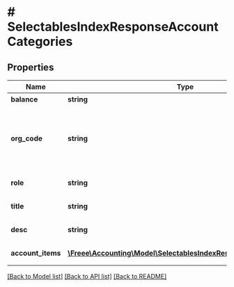 # # SelectablesIndexResponseAccountCategories

## Properties

Name | Type | Description | Notes
------------ | ------------- | ------------- | -------------
**balance** | **string** | 収支 | 
**org_code** | **string** | 事業形態（個人事業主: personal、法人: corporate） | 
**role** | **string** | カテゴリーコード | 
**title** | **string** | カテゴリー名 | 
**desc** | **string** | カテゴリーの説明 | [optional] 
**account_items** | [**\Freee\Accounting\Model\SelectablesIndexResponseAccountItems[]**](SelectablesIndexResponseAccountItems.md) | 勘定科目の一覧 | 

[[Back to Model list]](../../README.md#documentation-for-models) [[Back to API list]](../../README.md#documentation-for-api-endpoints) [[Back to README]](../../README.md)


